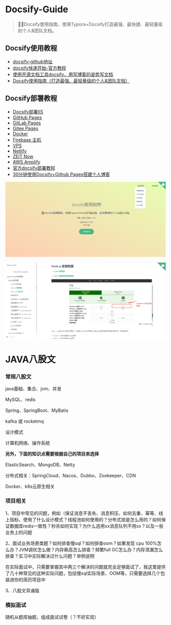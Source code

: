 # Docsify-Guide
> 🐱‍🏍Docsify使用指南，使用Typora+Docsify打造最强、最快捷、最轻量级的个人&团队文档。

## Docsify使用教程
- [docsify-github地址](https://github.com/docsifyjs/docsify/#showcase)
- [docsify快速开始-官方教程](https://docsify.js.org/#/zh-cn/quickstart)
- [使用开源文档工具docsify，用写博客的姿势写文档](https://www.cnblogs.com/throwable/p/13605289.html)
- [Docsify使用指南（打造最强、最轻量级的个人&团队文档）](https://www.cnblogs.com/Can-daydayup/p/15413267.html)

## Docsify部署教程
- [Docsify部署IIS](https://www.cnblogs.com/Can-daydayup/p/15779788.html)
- [GitHub Pages](https://docsify.js.org/#/zh-cn/deploy?id=github-pages)
- [GitLab Pages](https://docsify.js.org/#/zh-cn/deploy?id=gitlab-pages)
- [Gitee Pages](https://docsify.js.org/#/zh-cn/deploy?id=gitee-pages)
- [Docker](https://docsify.js.org/#/zh-cn/deploy?id=docker)
- [Firebase 主机](https://docsify.js.org/#/zh-cn/deploy?id=firebase-主机)
- [VPS](https://docsify.js.org/#/zh-cn/deploy?id=vps)
- [Netlify](https://docsify.js.org/#/zh-cn/deploy?id=netlify)
- [ZEIT Now](https://docsify.js.org/#/zh-cn/deploy?id=zeit-now)
- [AWS Amplify](https://docsify.js.org/#/zh-cn/deploy?id=aws-amplify)
- [官方docsify部署教程](https://docsify.js.org/#/zh-cn/deploy)
- [30分钟使用Docsify+Github Pages搭建个人博客 ](https://www.cnblogs.com/Can-daydayup/p/15779888.html)

![image-20211016011310154](images/image-20211016011310154.png)

![image-20211016011222107](images/image-20211016011222107.png)

# JAVA八股文

### 常规八股文

java基础、集合、jvm、并发

MySQL、redis

Spring、SpringBoot、MyBatis

kafka 或 rocketmq 

设计模式

计算机网络、操作系统

**另外，下面的知识点需要根据自己的项目来选择**

ElasticSearch、MongoDB、Netty

分布式相关：SpringCloud、Nacos、Dubbo、Zookeeper、CDN

Docker、k8s云原生相关



### 项目相关

1、项目中常见的问题，例如（保证消息不丢失、消息积压、如何去重、幂等、线上指标、使用了什么设计模式？线程池如何使用的？分布式锁是怎么用的？如何保证数据库redis一致性？秒杀如何实现？为什么选用xx消息队列不用xx？以及一些业务上的问题



2、面试业务场景类题？如何排查慢sql？如何排查oom？如果发现 cpu 100%怎么办？JVM调优怎么做？内存飙高怎么排查？频繁full GC怎么办？内存泄漏怎么排查？实习中实际解决过什么问题？举例说明

在实际面试中，只需要掌握其中两三个解决的问题就完全足够面试了，我这里提供了几十种常见的这种实际问题，包括慢sql实际场景、OOM等，只需要选择几个包装进你的简历项目中



3、八股文背诵版



### 模拟面试

随机从题库抽题，组成面试试卷（？不好实现）

